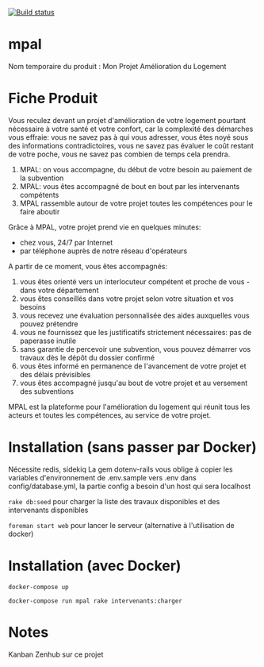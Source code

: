 [![Build status](https://circleci.com/gh/sgmap/mpal.svg?style=shield&circle-token=50a0754f6e164ff97a3f479374102a568b750847)](https://circleci.com/gh/sgmap/mpal/tree/dev)

# mpal
Nom temporaire du produit : Mon Projet Amélioration du Logement

# Fiche Produit

Vous reculez devant un projet d'amélioration de votre logement pourtant nécessaire
à votre santé et votre confort, car la complexité des démarches vous effraie: vous ne savez pas à qui vous adresser, vous êtes noyé sous des informations contradictoires, vous ne savez pas évaluer le coût restant de votre poche, vous ne savez pas combien de temps cela prendra.

1. MPAL: on vous accompagne, du début de votre besoin au paiement de la subvention
2. MPAL: vous êtes accompagné de bout en bout par les intervenants compétents
3. MPAL rassemble autour de votre projet toutes les compétences pour le faire aboutir

Grâce à MPAL, votre projet prend vie en quelques minutes:
- chez vous, 24/7 par Internet
- par téléphone auprès de notre réseau d'opérateurs

A partir de ce moment, vous êtes accompagnés:

1. vous êtes orienté vers un interlocuteur compétent et proche de vous - dans votre département
2. vous êtes conseillés dans votre projet selon votre situation et vos besoins
3. vous recevez une évaluation personnalisée des aides auxquelles vous pouvez prétendre
4. vous ne fournissez que les justificatifs strictement nécessaires: pas de paperasse inutile
5. sans garantie de percevoir une subvention, vous pouvez démarrer vos travaux dès le dépôt du dossier confirmé
6. vous êtes informé en permanence de l'avancement de votre projet et des délais prévisibles
7. vous êtes accompagné jusqu'au bout de votre projet et au versement des subventions

MPAL est la plateforme pour l'amélioration du logement qui réunit tous les acteurs et toutes les compétences,
au service de votre projet.

# Installation (sans passer par Docker)
Nécessite redis, sidekiq
La gem dotenv-rails vous oblige à copier les variables d'environnement de .env.sample vers .env
dans config/database.yml, la partie config a besoin d'un host qui sera localhost

`rake db:seed` pour charger la liste des travaux disponibles et des intervenants disponibles

`foreman start web` pour lancer le serveur (alternative à l'utilisation de docker)

# Installation (avec Docker)

`docker-compose up`

`docker-compose run mpal rake intervenants:charger`

# Notes
Kanban Zenhub sur ce projet
